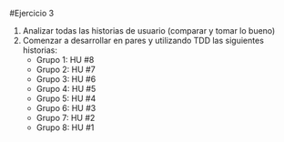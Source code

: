 #Ejercicio 3

1. Analizar todas las historias de usuario (comparar y tomar lo bueno)
2. Comenzar a desarrollar en pares y utilizando TDD las siguientes historias:
	- Grupo 1: HU #8
	- Grupo 2: HU #7
	- Grupo 3: HU #6
	- Grupo 4: HU #5
	- Grupo 5: HU #4
	- Grupo 6: HU #3
	- Grupo 7: HU #2
	- Grupo 8: HU #1
